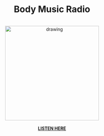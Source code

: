 <body align="center">
<h1>Body Music Radio</h1>
<br>
<img src="https://github.com/user-attachments/assets/f149e2dd-47da-493f-a915-a48673301c15" alt="drawing" width="300"/>
<br><br>
<b><a href="https://music.niprobin.com">LISTEN HERE</a></b>
</body>
